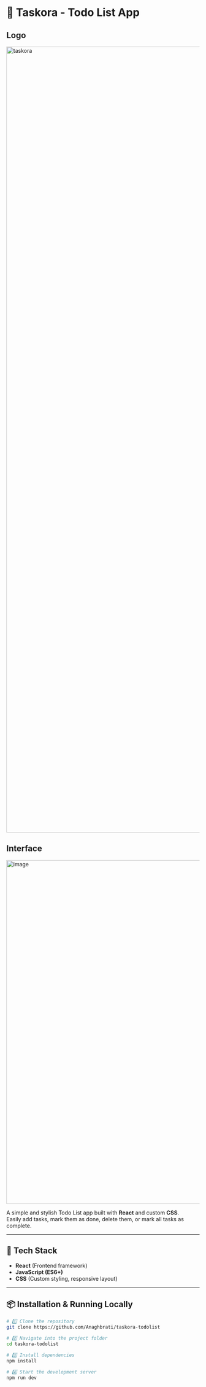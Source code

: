 # 📝 Taskora - Todo List App

## Logo
<img width="2048" height="2048" alt="taskora" src="https://github.com/user-attachments/assets/80c81e01-532f-4505-a98d-b073238a698c" />

## Interface
<img width="1891" height="896" alt="image" src="https://github.com/user-attachments/assets/7d9eb47d-a573-46a3-aab4-ab7810f3697a" />

A simple and stylish Todo List app built with **React** and custom **CSS**.  
Easily add tasks, mark them as done, delete them, or mark all tasks as complete.

---

## 🚀 Tech Stack
- **React** (Frontend framework)
- **JavaScript (ES6+)**
- **CSS** (Custom styling, responsive layout)

---

## 📦 Installation & Running Locally

```bash
# 1️⃣ Clone the repository
git clone https://github.com/Anaghbrati/taskora-todolist

# 2️⃣ Navigate into the project folder
cd taskora-todolist

# 3️⃣ Install dependencies
npm install

# 4️⃣ Start the development server
npm run dev
